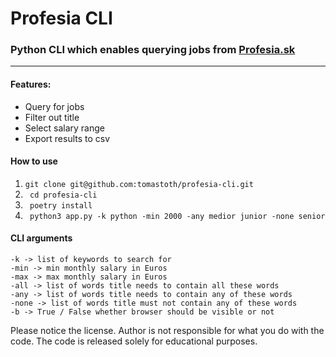 

# **Profesia CLI** 

### Python CLI which enables querying jobs from [Profesia.sk](https://www.profesia.sk)

---

#### Features:
- Query for jobs
- Filter out title 
- Select salary range
- Export results to csv


#### How to use
1. ```git clone git@github.com:tomastoth/profesia-cli.git```
2. ``` cd profesia-cli```
3. ``` poetry install```
4. ``` python3 app.py -k python -min 2000 -any medior junior -none senior```


#### CLI arguments
```
-k -> list of keywords to search for
-min -> min monthly salary in Euros
-max -> max monthly salary in Euros
-all -> list of words title needs to contain all these words
-any -> list of words title needs to contain any of these words
-none -> list of words title must not contain any of these words
-b -> True / False whether browser should be visible or not
```



Please notice the license. Author is not responsible for what you do with the code.
The code is released solely for educational purposes.